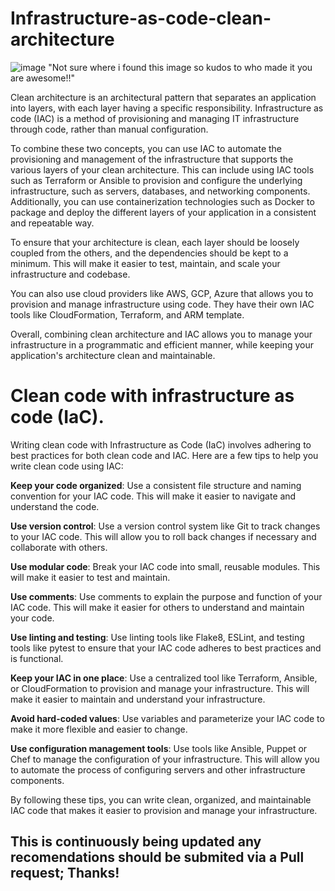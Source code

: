 # Infrastructure-as-code-clean-architecture
![image](https://user-images.githubusercontent.com/38886930/213609353-60712d8f-9bf1-49e1-92ea-39fee1b78490.png)
"Not sure where i found this image so kudos to who made it you are awesome!!"


Clean architecture is an architectural pattern that separates an application into layers, with each layer having a specific responsibility. Infrastructure as code (IAC) is a method of provisioning and managing IT infrastructure through code, rather than manual configuration.

To combine these two concepts, you can use IAC to automate the provisioning and management of the infrastructure that supports the various layers of your clean architecture. This can include using IAC tools such as Terraform or Ansible to provision and configure the underlying infrastructure, such as servers, databases, and networking components. Additionally, you can use containerization technologies such as Docker to package and deploy the different layers of your application in a consistent and repeatable way.

To ensure that your architecture is clean, each layer should be loosely coupled from the others, and the dependencies should be kept to a minimum. This will make it easier to test, maintain, and scale your infrastructure and codebase.

You can also use cloud providers like AWS, GCP, Azure that allows you to provision and manage infrastructure using code. They have their own IAC tools like CloudFormation, Terraform, and ARM template.

Overall, combining clean architecture and IAC allows you to manage your infrastructure in a programmatic and efficient manner, while keeping your application's architecture clean and maintainable.

# Clean code with infrastructure as code (IaC). 

Writing clean code with Infrastructure as Code (IaC) involves adhering to best practices for both clean code and IAC. Here are a few tips to help you write clean code using IAC:

**Keep your code organized**: Use a consistent file structure and naming convention for your IAC code. This will make it easier to navigate and understand the code.

**Use version control**: Use a version control system like Git to track changes to your IAC code. This will allow you to roll back changes if necessary and collaborate with others.

**Use modular code**: Break your IAC code into small, reusable modules. This will make it easier to test and maintain.

**Use comments**: Use comments to explain the purpose and function of your IAC code. This will make it easier for others to understand and maintain your code.

**Use linting and testing**: Use linting tools like Flake8, ESLint, and testing tools like pytest to ensure that your IAC code adheres to best practices and is functional.

**Keep your IAC in one place**: Use a centralized tool like Terraform, Ansible, or CloudFormation to provision and manage your infrastructure. This will make it easier to maintain and understand your infrastructure.

**Avoid hard-coded values**: Use variables and parameterize your IAC code to make it more flexible and easier to change.

**Use configuration management tools**: Use tools like Ansible, Puppet or Chef to manage the configuration of your infrastructure. This will allow you to automate the process of configuring servers and other infrastructure components.

By following these tips, you can write clean, organized, and maintainable IAC code that makes it easier to provision and manage your infrastructure.


## This is continuously being updated any recomendations should be submited via a Pull request; Thanks!
